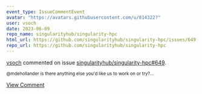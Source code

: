 ```yaml
---
event_type: IssueCommentEvent
avatar: "https://avatars.githubusercontent.com/u/814322?"
user: vsoch
date: 2023-06-09
repo_name: singularityhub/singularity-hpc
html_url: https://github.com/singularityhub/singularity-hpc/issues/649
repo_url: https://github.com/singularityhub/singularity-hpc
---
```


<a href='https://github.com/vsoch' target='_blank'>vsoch</a> commented on issue <a href='https://github.com/singularityhub/singularity-hpc/issues/649' target='_blank'>singularityhub/singularity-hpc#649</a>.

<small>@mdehollander is there anything else you'd like us to work on or try?...</small>

<a href='https://github.com/singularityhub/singularity-hpc/issues/649' target='_blank'>View Comment</a>